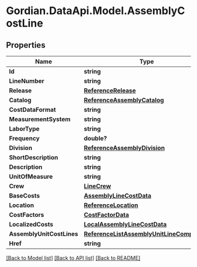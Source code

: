 # Gordian.DataApi.Model.AssemblyCostLine
## Properties

Name | Type | Description | Notes
------------ | ------------- | ------------- | -------------
**Id** | **string** |  | [optional] 
**LineNumber** | **string** |  | [optional] 
**Release** | [**ReferenceRelease**](ReferenceRelease.md) |  | [optional] 
**Catalog** | [**ReferenceAssemblyCatalog**](ReferenceAssemblyCatalog.md) |  | [optional] 
**CostDataFormat** | **string** |  | [optional] 
**MeasurementSystem** | **string** |  | [optional] 
**LaborType** | **string** |  | [optional] 
**Frequency** | **double?** |  | [optional] 
**Division** | [**ReferenceAssemblyDivision**](ReferenceAssemblyDivision.md) |  | [optional] 
**ShortDescription** | **string** |  | [optional] 
**Description** | **string** |  | [optional] 
**UnitOfMeasure** | **string** |  | [optional] 
**Crew** | [**LineCrew**](LineCrew.md) |  | [optional] 
**BaseCosts** | [**AssemblyLineCostData**](AssemblyLineCostData.md) |  | [optional] 
**Location** | [**ReferenceLocation**](ReferenceLocation.md) |  | [optional] 
**CostFactors** | [**CostFactorData**](CostFactorData.md) |  | [optional] 
**LocalizedCosts** | [**LocalAssemblyLineCostData**](LocalAssemblyLineCostData.md) |  | [optional] 
**AssemblyUnitCostLines** | [**ReferenceListAssemblyUnitLineComponent**](ReferenceListAssemblyUnitLineComponent.md) |  | [optional] 
**Href** | **string** |  | [optional] 

[[Back to Model list]](../README.md#documentation-for-models) [[Back to API list]](../README.md#documentation-for-api-endpoints) [[Back to README]](../README.md)


